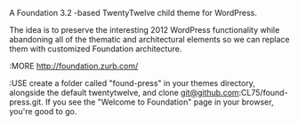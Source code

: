 A Foundation 3.2 -based TwentyTwelve child theme for WordPress.

The idea is to preserve the interesting 2012 WordPress functionality while
abandoning all of the thematic and architectural elements so we can replace 
them with customized Foundation architecture.

:MORE
http://foundation.zurb.com/

:USE
create a folder called "found-press" in your themes directory, alongside the default twentytwelve, and clone git@github.com:CL75/found-press.git. If you see the "Welcome to Foundation" page in your browser, you're good to go.